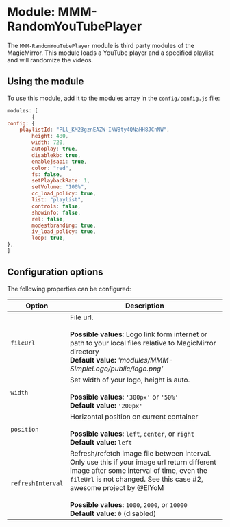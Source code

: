 # Module: MMM-RandomYouTubePlayer

The `MMM-RandomYouTubePlayer` module is third party modules of the MagicMirror. This module loads a YouTube player and a specified playlist and will randomize the videos.

## Using the module

To use this module, add it to the modules array in the `config/config.js` file:

```javascript
modules: [
		{
config: {
	playlistId: "PLl_KM23gznEAZW-INW8ty4QNaHH8JCnNW",
        height: 480,
        width: 720,
        autoplay: true,
        disablekb: true,
        enablejsapi: true,
        color: "red",
        fs: false,
        setPlaybackRate: 1, 
        setVolume: "100%",
        cc_load_policy: true,
        list: "playlist", 
        controls: false,
        showinfo: false, 
        rel: false, 
        modestbranding: true,
        iv_load_policy: true,
        loop: true,
},
]
```

## Configuration options

The following properties can be configured:

<table width="100%">
	<!-- why, markdown... -->
	<thead>
		<tr>
			<th>Option</th>
			<th width="100%">Description</th>
		</tr>
	<thead>
	<tbody>
		<tr>
			<td><code>fileUrl</code></td>
			<td>File url.<br>
				<br><b>Possible values:</b> Logo link form internet or path to your local files relative to MagicMirror directory
				<br><b>Default value:</b> <i>'modules/MMM-SimpleLogo/public/logo.png'</i>
			</td>
		</tr>
		<tr>
			<td><code>width</code></td>
			<td>Set width of your logo, height is auto.<br>
				<br><b>Possible values:</b> <code>'300px'</code> or <code>'50%'</code>
				<br><b>Default value:</b> <code>'200px'</code>
			</td>
		</tr>
		<tr>
			<td><code>position</code></td>
			<td>Horizontal position on current container<br>
				<br><b>Possible values:</b> <code>left</code>, <code>center</code>, or <code>right</code>
				<br><b>Default value:</b> <code>left</code>
			</td>
		</tr>
		<tr>
			<td><code>refreshInterval</code></td>
			<td>Refresh/refetch image file between interval. Only use this if your image url return different image after some interval of time, even the <code>fileUrl</code> is not changed. See this case #2, awesome project by @ElYoM <br>
				<br><b>Possible values:</b> <code>1000</code>, <code>2000</code>, or <code>10000</code>
				<br><b>Default value:</b> <code>0</code> (disabled)
			</td>
		</tr>
	</tbody>
</table>
